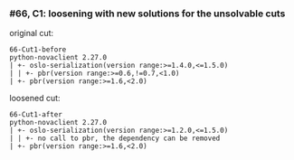 ### #66, C1: loosening with new solutions for the unsolvable cuts
original cut:

```
66-Cut1-before
python-novaclient 2.27.0
| +- oslo-serialization(version range:>=1.4.0,<=1.5.0)
| | +- pbr(version range:>=0.6,!=0.7,<1.0)
| +- pbr(version range:>=1.6,<2.0)
```




loosened cut:
```
66-Cut1-after
python-novaclient 2.27.0
| +- oslo-serialization(version range:>=1.2.0,<=1.5.0)
| | +- no call to pbr, the dependency can be removed
| +- pbr(version range:>=1.6,<2.0) 
```


